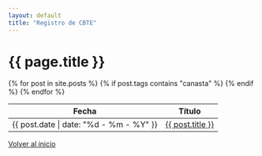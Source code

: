 ```yaml
---
layout: default
title: "Registro de CBTE"
---
```

<h1>{{ page.title }}</h1>

<table>
  <thead>
    <tr>
      <th>Fecha</th>
      <th>Título</th>
    </tr>
  </thead>
  <tbody>
    {% for post in site.posts %}
      {% if post.tags contains "canasta" %}
        <tr>
          <td>{{ post.date | date: "%d - %m - %Y" }}</td>
          <td><a href="{{ post.url }}">{{ post.title }}</a></td>
        </tr>
      {% endif %}
    {% endfor %}
  </tbody>
</table>

<a href="./index.html" class="btn-home">
    <i class="fa fa-long-arrow-left"></i> Volver al inicio
</a>